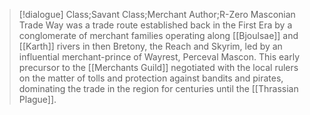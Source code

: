 >[!dialogue] Class;Savant Class;Merchant Author;R-Zero
>Masconian Trade Way was a trade route established back in the First Era by a conglomerate of merchant families operating along [[Bjoulsae]] and [[Karth]] rivers in then Bretony, the Reach and Skyrim, led by an influential merchant-prince of Wayrest, Perceval Mascon. This early precursor to the [[Merchants Guild]] negotiated with the local rulers on the matter of tolls and protection against bandits and pirates, dominating the trade in the region for centuries until the [[Thrassian Plague]].
